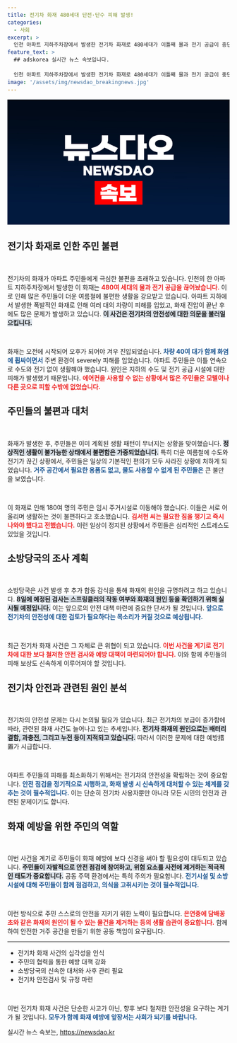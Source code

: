 ```yaml
---
title: 전기차 화재 480세대 단전·단수 피해 발생!
categories:
  - 사회
excerpt: >
  인천 아파트 지하주차장에서 발생한 전기차 화재로 480세대가 이틀째 물과 전기 공급이 중단됐습니다. 주민들은 폭염 속 단전과 단수로 큰 불편을 겪고 있으며, 임시 거처로 피난해야 했습니다.
feature_text: >
  ## adskorea 실시간 뉴스 속보입니다.

  인천 아파트 지하주차장에서 발생한 전기차 화재로 480세대가 이틀째 물과 전기 공급이 중단됐습니다. 주민들은 폭염 속 단전과 단수로 큰 불편을 겪고 있으며, 임시 거처로 피난해야 했습니다.
image: '/assets/img/newsdao_breakingnews.jpg'
---
```


<p><img src="/assets/img/newsdao_breakingnews.jpg" alt="adskorea 속보" /></p>

<h2 data-ke-size="size26">전기차 화재로 인한 주민 불편</h2>

<p data-ke-size="size16">&nbsp;</p>

<p>전기차의 화재가 아파트 주민들에게 극심한 불편을 초래하고 있습니다. 인천의 한 아파트 지하주차장에서 발생한 이 화재는 <b><span style="color: #ee2323;">480여 세대의 물과 전기 공급을 끊어놨습니다.</span></b> 이로 인해 많은 주민들이 더운 여름철에 불편한 생활을 강요받고 있습니다. 아파트 지하에서 발생한 폭발적인 화재로 인해 여러 대의 차량이 피해를 입었고, 화재 진압이 끝난 후에도 많은 문제가 발생하고 있습니다. <b><span style="background-color: #21538527;">이 사건은 전기차의 안전성에 대한 의문을 불러일으킵니다.</span></b></p>

<p data-ke-size="size16">&nbsp;</p>

<p>화재는 오전에 시작되어 오후가 되어야 겨우 진압되었습니다. <b><span style="color: #1a5490;">차량 40여 대가 함께 화염에 휩싸이면서</span></b> 주변 환경이 severely 피해를 입었습니다. 아파트 주민들은 이틀 연속으로 수도와 전기 없이 생활해야 했습니다. 원인은 지하의 수도 및 전기 공급 시설에 대한 피해가 발생했기 때문입니다. <b><span style="color: #ee2323;">에어컨을 사용할 수 없는 상황에서 많은 주민들은 모텔이나 다른 곳으로 피할 수밖에 없었습니다.</span></b></p>

<h2 data-ke-size="size26">주민들의 불편과 대처</h2>

<p data-ke-size="size16">&nbsp;</p>

<p>화재가 발생한 후, 주민들은 이미 계획된 생활 패턴이 무너지는 상황을 맞이했습니다. <b><span style="background-color: #21538527;">정상적인 생활이 불가능한 상태에서 불편함은 가중되었습니다.</span></b> 특히 더운 여름철에 수도와 전기가 끊긴 상황에서, 주민들은 일상의 기본적인 편의가 모두 사라진 상황에 처하게 되었습니다. <b><span style="color: #1a5490;">거주 공간에서 필요한 용품도 없고, 물도 사용할 수 없게 된 주민들은</span></b> 큰 불만을 보였습니다.</p>

<p data-ke-size="size16">&nbsp;</p>

<p>이 화재로 인해 180여 명의 주민은 임시 주거시설로 이동해야 했습니다. 이들은 서로 어울리며 생활하는 것이 불편하다고 호소했습니다. <b><span style="color: #ee2323;">김서현 씨는 필요한 짐을 챙기고 즉시 나와야 했다고 전했습니다.</span></b> 이런 일상이 정지된 상황에서 주민들은 심리적인 스트레스도 있었을 것입니다. </p>

<h2 data-ke-size="size26">소방당국의 조사 계획</h2>

<p data-ke-size="size16">&nbsp;</p>

<p>소방당국은 사건 발생 후 추가 합동 감식을 통해 화재의 원인을 규명하려고 하고 있습니다. <b><span style="background-color: #21538527;">8일에 예정된 검사는 스프링클러의 작동 여부와 화재의 원인 등을 확인하기 위해 실시될 예정입니다.</span></b> 이는 앞으로의 안전 대책 마련에 중요한 단서가 될 것입니다. <b><span style="color: #1a5490;">앞으로 전기차의 안전성에 대한 검토가 필요하다는 목소리가 커질 것으로 예상됩니다.</span></b></p>

<p data-ke-size="size16">&nbsp;</p>

<p>최근 전기차 화재 사건은 그 자체로 큰 위협이 되고 있습니다. <b><span style="color: #ee2323;">이번 사건을 계기로 전기차에 대한 보다 철저한 안전 검사와 예방 대책이 마련되어야 합니다.</span></b> 이와 함께 주민들의 피해 보상도 신속하게 이루어져야 할 것입니다. </p>

<h2 data-ke-size="size26">전기차 안전과 관련된 원인 분석</h2>

<p data-ke-size="size16">&nbsp;</p>

<p>전기차의 안전성 문제는 다시 논의될 필요가 있습니다. 최근 전기차의 보급이 증가함에 따라, 관련된 화재 사건도 늘어나고 있는 추세입니다. <b><span style="background-color: #21538527;">전기차 화재의 원인으로는 배터리 결함, 과충전, 그리고 누전 등이 지적되고 있습니다.</span></b> 따라서 이러한 문제에 대한 예방措置가 시급합니다.</p>

<p data-ke-size="size16">&nbsp;</p>

<p>아파트 주민들의 피해를 최소화하기 위해서는 전기차의 안전성을 확립하는 것이 중요합니다. <b><span style="color: #1a5490;">안전 점검을 정기적으로 시행하고, 화재 발생 시 신속하게 대처할 수 있는 체계를 갖추는 것이 필수적입니다.</span></b> 이는 단순히 전기차 사용자뿐만 아니라 모든 시민의 안전과 관련된 문제이기도 합니다. </p>

<h2 data-ke-size="size26">화재 예방을 위한 주민의 역할</h2>

<p data-ke-size="size16">&nbsp;</p>

<p>이번 사건을 계기로 주민들이 화재 예방에 보다 신경을 써야 할 필요성이 대두되고 있습니다. <b><span style="background-color: #21538527;">주민들이 자발적으로 안전 점검에 참여하고, 위험 요소를 사전에 제거하는 적극적인 태도가 중요합니다.</span></b> 공동 주택 환경에서는 특히 주의가 필요합니다. <b><span style="color: #1a5490;">전기시설 및 소방시설에 대해 주민들이 함께 점검하고, 의식을 고취시키는 것이 필수적입니다.</span></b></p>

<p data-ke-size="size16">&nbsp;</p>

<p>이런 방식으로 주민 스스로의 안전을 지키기 위한 노력이 필요합니다. <b><span style="color: #ee2323;">은연중에 담배꽁초와 같은 화재의 원인이 될 수 있는 물건을 제거하는 등의 생활 습관이 중요합니다.</span></b> 함께하여 안전한 거주 공간을 만들기 위한 공동 책임이 요구됩니다. </p>

<hr>

<ul>
  <li>전기차 화재 사건의 심각성을 인식</li>
  <li>주민의 협력을 통한 예방 대책 강화</li>
  <li>소방당국의 신속한 대처와 사후 관리 필요</li>
  <li>전기차 안전검사 및 규정 마련</li>
</ul>

<p data-ke-size="size16">&nbsp;</p>

<p>이번 전기차 화재 사건은 단순한 사고가 아닌, 향후 보다 철저한 안전성을 요구하는 계기가 될 것입니다. <b><span style="color: #1a5490;">모두가 함께 화재 예방에 앞장서는 사회가 되기를 바랍니다.</span></b></p>
실시간 뉴스 속보는, <a href="https://newsdao.kr" rel="dofollow">https://newsdao.kr</a>


